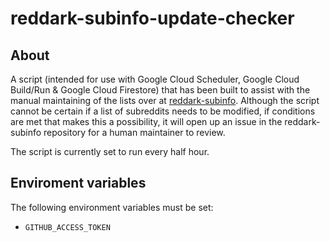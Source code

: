 # reddark-subinfo-update-checker

## About
A script (intended for use with Google Cloud Scheduler, Google Cloud Build/Run & Google Cloud Firestore) that has been built to assist with the manual maintaining of the lists over at [reddark-subinfo](https://github.com/username-is-required/reddark-subinfo). Although the script cannot be certain if a list of subreddits needs to be modified, if conditions are met that makes this a possibility, it will open up an issue in the reddark-subinfo repository for a human maintainer to review.

The script is currently set to run every half hour.

## Enviroment variables
The following environment variables must be set:

 - `GITHUB_ACCESS_TOKEN`
